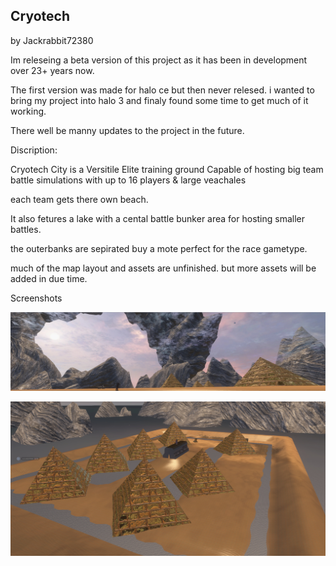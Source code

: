## Cryotech
by Jackrabbit72380

Im releseing a beta version of this project as it has been in development over 23+ years now.

The first version was made for halo ce but then never relesed. i wanted to bring my project into halo 3 and finaly found some time to get much of it working.

There well be manny updates to the project in the future. 

Discription:

Cryotech City is a Versitile Elite training ground Capable of hosting big team battle simulations with up to 16 players & large veachales

each team gets there own beach.

It also fetures a lake with a cental battle bunker area for hosting smaller battles.

the outerbanks are sepirated buy a mote perfect for the race gametype. 

much of the map layout and assets are unfinished. but more assets will be added in due time. 

Screenshots

![Screenshot](https://github.com/jackrabbit72380/Ho4kmmm/blob/master/common/H3EK/tags/levels/multi/cryotech/preview0.jpg)

![Screenshot](https://github.com/jackrabbit72380/Ho4kmmm/blob/master/common/H3EK/tags/levels/multi/cryotech/preview.jpg)


